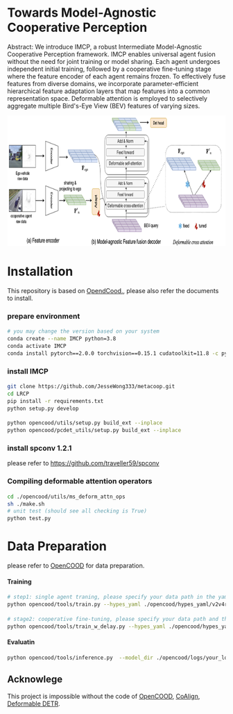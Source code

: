 # Towards Model-Agnostic Cooperative Perception

Abstract: We introduce IMCP, a robust Intermediate Model-Agnostic Cooperative Perception framework.
IMCP enables universal agent fusion without the need for joint training or model sharing. 
Each agent undergoes independent initial training, followed by a cooperative fine-tuning stage where the feature encoder of each agent remains frozen.
To effectively fuse features from diverse domains, we incorporate parameter-efficient hierarchical feature adaptation layers that map features into a common representation space.
Deformable attention is employed to selectively aggregate multiple Bird's-Eye View (BEV) features of varying sizes.

<div align="left">
	<img src="images/overview.png" alt="Visualization of the flow" height="300">
</div>

# Installation
This repository is based on [OpendCood.](https://opencood.readthedocs.io/en/latest/md_files/installation.html), please also refer the documents to install.
### prepare environment
```bash
# you may change the version based on your system
conda create --name IMCP python=3.8
conda activate IMCP
conda install pytorch==2.0.0 torchvision==0.15.1 cudatoolkit=11.8 -c pytorch -c conda-forge
```

### install IMCP

```bash
git clone https://github.com/JesseWong333/metacoop.git
cd LRCP
pip install -r requirements.txt
python setup.py develop

python opencood/utils/setup.py build_ext --inplace 
python opencood/pcdet_utils/setup.py build_ext --inplace 
```
### install spconv 1.2.1
please refer to https://github.com/traveller59/spconv


### Compiling deformable attention operators
```bash
cd ./opencood/utils/ms_deform_attn_ops
sh ./make.sh
# unit test (should see all checking is True)
python test.py
```

# Data Preparation

please refer to [OpenCOOD](https://github.com/DerrickXuNu/OpenCOOD) for data preparation.

#### Training

``` bash
# step1: single agent traning, please specify your data path in the yaml file
python opencood/tools/train.py --hypes_yaml ./opencood/hypes_yaml/v2v4real/pointpillar_deformable_attn_coop_single.yaml

# stage2: cooperative fine-tuning, please specify your data path and the step1 model in the yaml file
python opencood/tools/train_w_delay.py --hypes_yaml ./opencood/hypes_yaml/v2v4real/pointpillar_deformable_attn_coop_point_pillar_extend_point_pillar.yaml
```

#### Evaluatin
``` bash
python opencood/tools/inference.py  --model_dir ./opencood/logs/your_log_path, --fusion_method intermediate
```


## Acknowlege

This project is impossible without the code of [OpenCOOD](https://github.com/DerrickXuNu/OpenCOOD), [CoAlign](https://github.com/yifanlu0227/CoAlign), [Deformable DETR](https://github.com/fundamentalvision/Deformable-DETR).
